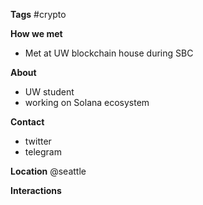 **Tags**
#crypto 

**How we met**
- Met at UW blockchain house during SBC

**About**
- UW student
- working on Solana ecosystem

**Contact**
- twitter
- telegram

**Location**
@seattle

**Interactions**